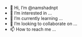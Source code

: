- 👋 Hi, I’m @namshadnpt
- 👀 I’m interested in ...
- 🌱 I’m currently learning ...
- 💞️ I’m looking to collaborate on ...
- 📫 How to reach me ...

<!---
namshadnpt/namshadnpt is a ✨ special ✨ repository because its `README.md` (this file) appears on your GitHub profile.
You can click the Preview link to take a look at your changes.
--->
